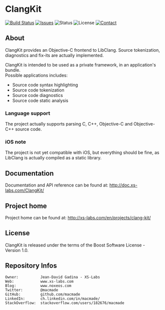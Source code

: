 ClangKit
========

[![Build Status](https://img.shields.io/travis/macmade/ClangKit.svg?branch=master&style=flat)](https://travis-ci.org/macmade/ClangKit)
[![Issues](http://img.shields.io/github/issues/macmade/ClangKit.svg?style=flat)](https://github.com/macmade/ClangKit/issues)
![Status](https://img.shields.io/badge/status-active-brightgreen.svg?style=flat)
![License](https://img.shields.io/badge/license-boost-brightgreen.svg?style=flat)
[![Contact](https://img.shields.io/badge/contact-@macmade-blue.svg?style=flat)](https://twitter.com/macmade)

About
-----

ClangKit provides an Objective-C frontend to LibClang. 
Source tokenization, diagnostics and fix-its are actually implemented.

ClangKit is intended to be used as a private framework, in an application's bundle.  
Possible applications includes:

 * Source code syntax highlighting
 * Source code tokenization
 * Source code diagnostics
 * Source code static analysis

### Language support

The project actually supports parsing C, C++, Objective-C and Objective-C++ source code.

### iOS note

The project is not yet compatible with iOS, but everything should be fine, as LibClang is actually compiled as a static library.

Documentation
-------------

Documentation and API reference can be found at: http://doc.xs-labs.com/ClangKit/

Project home
------------

Project home can be found at: http://xs-labs.com/en/projects/clang-kit/

License
-------

ClangKit is released under the terms of the Boost Software License - Version 1.0.

Repository Infos
----------------

    Owner:			Jean-David Gadina - XS-Labs
    Web:			www.xs-labs.com
    Blog:			www.noxeos.com
    Twitter:		@macmade
    GitHub:			github.com/macmade
    LinkedIn:		ch.linkedin.com/in/macmade/
    StackOverflow:	stackoverflow.com/users/182676/macmade
